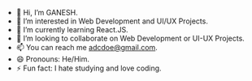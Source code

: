 - 👋 Hi, I’m GANESH.
- 👀 I’m interested in Web Development and UI/UX Projects.
- 🌱 I’m currently learning React.JS.
- 💞️ I’m looking to collaborate on Web Development or UI-UX Projects.
- 📫 You can reach me adcdoe@gmail.com.
- 😄 Pronouns: He/Him.
- ⚡ Fun fact: I hate studying and love coding.

<br>

<!---
ganeshwhere/ganeshwhere is a ✨ special ✨ repository because its `README.md` (this file) appears on your GitHub profile.
You can click the Preview link to take a look at your changes.
--->
